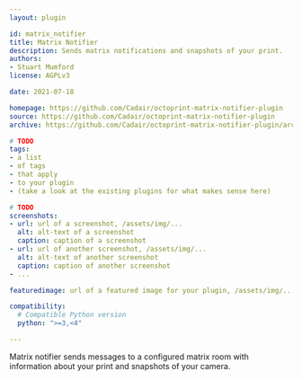 ```yaml
---
layout: plugin

id: matrix_notifier
title: Matrix Notifier
description: Sends matrix notifications and snapshots of your print.
authors:
- Stuart Mumford
license: AGPLv3

date: 2021-07-18

homepage: https://github.com/Cadair/octoprint-matrix-notifier-plugin
source: https://github.com/Cadair/octoprint-matrix-notifier-plugin
archive: https://github.com/Cadair/octoprint-matrix-notifier-plugin/archive/main.zip

# TODO
tags:
- a list
- of tags
- that apply
- to your plugin
- (take a look at the existing plugins for what makes sense here)

# TODO
screenshots:
- url: url of a screenshot, /assets/img/...
  alt: alt-text of a screenshot
  caption: caption of a screenshot
- url: url of another screenshot, /assets/img/...
  alt: alt-text of another screenshot
  caption: caption of another screenshot
- ...

featuredimage: url of a featured image for your plugin, /assets/img/...

compatibility:
  # Compatible Python version
  python: ">=3,<4"

---
```


Matrix notifier sends messages to a configured matrix room with information about your print and snapshots of your camera.
